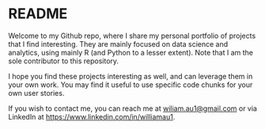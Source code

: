 # README

Welcome to my Github repo, where I share my personal portfolio of projects that I find interesting. They are mainly focused on data science and analytics, using mainly R (and Python to a lesser extent). Note that I am the sole contributor to this repository.

I hope you find these projects interesting as well, and can leverage them in your own work. You may find it useful to use specific code chunks for your own user stories.

If you wish to contact me, you can reach me at wiliam.au1@gmail.com or via LinkedIn at https://www.linkedin.com/in/williamau1. 